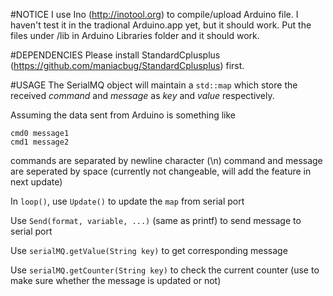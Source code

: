 #NOTICE
I use Ino (http://inotool.org) to compile/upload Arduino file. I haven't test it in the tradional Arduino.app yet, but it should work.
Put the files under /lib in Arduino Libraries folder and it should work.

#DEPENDENCIES
Please install StandardCplusplus (https://github.com/maniacbug/StandardCplusplus) first.

#USAGE
The SerialMQ object will maintain a `std::map` which store the received *command* and *message* as *key* and *value* respectively.

Assuming the data sent from Arduino is something like

```
cmd0 message1
cmd1 message2
```
commands are separated by newline character (\n)
command and message are seperated by space 
(currently not changeable, will add the feature in next update)

In `loop()`, use `Update()` to update the `map` from serial port

Use `Send(format, variable, ...)` (same as printf) to send message to serial port

Use `serialMQ.getValue(String key)` to get corresponding message

Use `serialMQ.getCounter(String key)` to check the current counter (use to make sure whether the message is updated or not)
